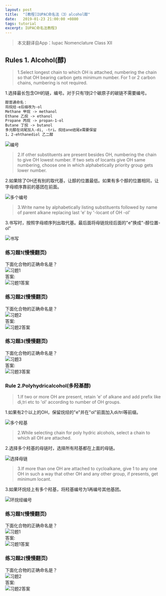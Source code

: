 ```yaml
---
layout: post
title:  "[教程]IUPAC命名法（3）alcohol醇"
date:   2019-01-23 21:00:00 +0800
tags: tutorial
excerpt: IUPAC命名法教程3
---
```


> 本文翻译自App：Iupac Nomenclature Class XII

## Rules 1. Alcohol(醇)

> 1.Select longest chain to which OH is attached, numbering the chain so that OH bearing carbon gets minimum number. For 1 or 2 carbon chains, numbering is not required.

1.选择最长包含OH的链，编号。对于只有1到2个碳原子的碳链不需要编号。

```markdown
醇普通命名：
将烷烃-e后缀改为-ol
Methane 甲烷 -> methanol
Ethane 乙烷 -> ethanol
Propane 丙烷 -> propan-1-ol
Butane 丁烷 -> butanol
多元醇在词尾加入-di, -tri。烷烃ane结尾e需要保留
1，2-ehthanediol 乙二醇
```

![编号][01]

> 2.If other substituents are present besides OH, numbering the chain to give OH lowest number. If two sets of locants give OH same numbering, choose one in which alphabetically priority group gets lower number.

2.如果除了OH还有别的取代基，让醇的位置最低。如果有多个醇的位置相同，让字母顺序靠前的基团在前面。

![多个编号][02]

> 3.Write name by alphabetically listing substituents followed by name of parent alkane replacing last 'e' by '-locant of OH -ol'

3.书写时，按照字母顺序列出取代基。最后面将母链烷烃后面的"e"换成"-醇位置-ol"

![书写][03]

### 练习题1(慢慢翻页)  
下面化合物的正确命名是？  
![习题1][04]  
答案:  
![习题1答案][05]

### 练习题2(慢慢翻页)  
下面化合物的正确命名是？  
![习题2][06]  
答案:  
![习题2答案][07]

### 练习题3(慢慢翻页)  
下面化合物的正确命名是？  
![习题3][08]  
答案:  
![习题3答案][09]

### Rule 2.Polyhydricalcohol(多羟基醇)

> 1.If two or more OH are present, retain 'e' of alkane and add prefix like di,tri etc to 'ol' according to number of OH groups.

1.如果有2个以上的OH，保留烷烃的"e"并在"ol"前面加入di/tri等前缀。

![多个羟基][10]

> 2.While selecting chain for poly hydric alcohols, select a chain to which all OH are attached.

2.选择多个羟基的母链时，选择所有羟基都在上面的母链。

![选择母链][11]

> 3.If more than one OH are attached to cycloalkane, give 1 to any one OH in such a way that other OH and any other group, if presents, get minimum locant.

3.如果环烷烃上有多个羟基，将羟基编号为1再编号其他基团。

![环烷烃编号][12]

### 练习题1(慢慢翻页)  
下面化合物的正确命名是？  
![习题1][13]  
答案:  
![习题1答案][14]

### 练习题2(慢慢翻页)  
下面化合物的正确命名是？  
![习题2][15]  
答案:  
![习题2答案][16]

[01]: /assets/images/20190123/01.jpg
[02]: /assets/images/20190123/02.jpg
[03]: /assets/images/20190123/03.jpg
[04]: /assets/images/20190123/04.jpg
[05]: /assets/images/20190123/05.jpg
[06]: /assets/images/20190123/06.jpg
[07]: /assets/images/20190123/07.jpg
[08]: /assets/images/20190123/08.jpg
[09]: /assets/images/20190123/09.jpg
[10]: /assets/images/20190123/10.jpg
[11]: /assets/images/20190123/11.jpg
[12]: /assets/images/20190123/12.jpg
[13]: /assets/images/20190123/13.jpg
[14]: /assets/images/20190123/14.jpg
[15]: /assets/images/20190123/15.jpg
[16]: /assets/images/20190123/16.jpg